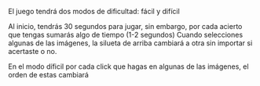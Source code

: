 El juego tendrá dos modos de dificultad: fácil y difícil

Al inicio, tendrás 30 segundos para jugar, sin embargo, por cada acierto que tengas sumarás algo de tiempo (1-2 segundos)
Cuando selecciones algunas de las imágenes, la silueta de arriba cambiará a otra sin importar si acertaste o no. 

En el modo díficil por cada click que hagas en algunas de las imágenes, el orden de estas cambiará
